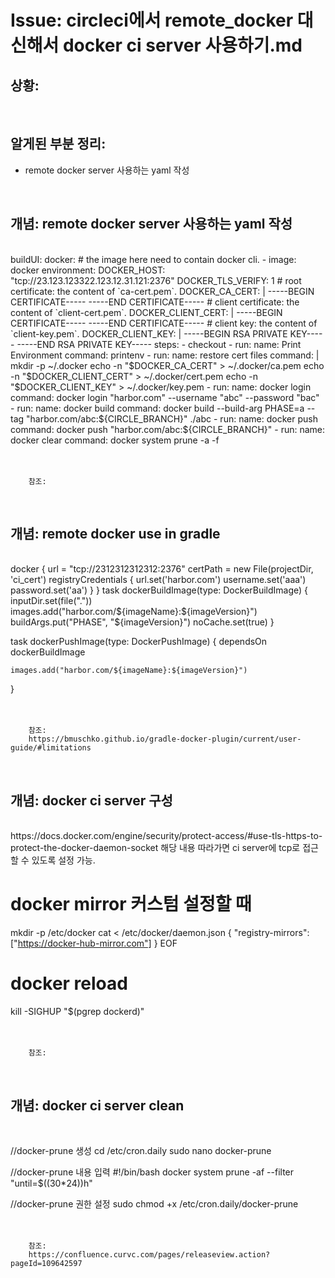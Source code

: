 <!--
author: Dailyscat
purpose: issue arrange
rules:
 (1) 헤더와 문단사이
    <br/>
    <br/>
 (2) 코드가 작성되는 부분은 >로 정리
 (3) 참조는 해당 내용 바로 아래
    <br/>
    <br/>
 (4) 명령어는 bold
 (5) 방안은 ## 안의 과정은 ###
-->

# Issue: circleci에서 remote_docker 대신해서 docker ci server 사용하기.md

## 상황:

<br/>

## 알게된 부분 정리:

- remote docker server 사용하는 yaml 작성

<br/>

## 개념: remote docker server 사용하는 yaml 작성

<br/>
  buildUI:
    docker:
      # the image here need to contain docker cli.
      - image: docker
    environment:
      DOCKER_HOST: "tcp://23.123.123322.123.12.31.121:2376"
      DOCKER_TLS_VERIFY: 1
      # root certificate: the content of `ca-cert.pem`.
      DOCKER_CA_CERT: |
        -----BEGIN CERTIFICATE-----
        -----END CERTIFICATE-----
      # client certificate: the content of `client-cert.pem`.
      DOCKER_CLIENT_CERT: |
        -----BEGIN CERTIFICATE-----
        -----END CERTIFICATE-----
      # client key: the content of `client-key.pem`.
      DOCKER_CLIENT_KEY: |
        -----BEGIN RSA PRIVATE KEY-----
        -----END RSA PRIVATE KEY-----
    steps:
      - checkout
      - run:
          name: Print Environment
          command: printenv
      - run:
          name: restore cert files
          command: |
            mkdir -p ~/.docker
            echo -n "$DOCKER_CA_CERT" > ~/.docker/ca.pem
            echo -n "$DOCKER_CLIENT_CERT" > ~/.docker/cert.pem
            echo -n "$DOCKER_CLIENT_KEY" > ~/.docker/key.pem
      - run:
          name: docker login
          command: docker login "harbor.com" --username "abc" --password "bac"
      - run:
          name: docker build
          command: docker build --build-arg PHASE=a --tag "harbor.com/abc:${CIRCLE_BRANCH}" ./abc
      - run:
          name: docker push
          command: docker push "harbor.com/abc:${CIRCLE_BRANCH}"
      - run:
          name: docker clear
          command: docker system prune -a -f
<br/>
<br/>
<br/>

        참조:

<br/>

## 개념: remote docker use in gradle

<br/>
docker {
    url = "tcp://2312312312312:2376"
    certPath = new File(projectDir, 'ci_cert')
    registryCredentials {
        url.set('harbor.com')
        username.set('aaa')
        password.set('aa')
    }
}
task dockerBuildImage(type: DockerBuildImage) {
    inputDir.set(file("."))
    images.add("harbor.com/${imageName}:${imageVersion}")
    buildArgs.put("PHASE", "${imageVersion}")
    noCache.set(true)
}

task dockerPushImage(type: DockerPushImage) {
    dependsOn dockerBuildImage

    images.add("harbor.com/${imageName}:${imageVersion}")
}
<br/>
<br/>
<br/>

        참조:
        https://bmuschko.github.io/gradle-docker-plugin/current/user-guide/#limitations

<br/>

## 개념: docker ci server 구성

<br/>
  https://docs.docker.com/engine/security/protect-access/#use-tls-https-to-protect-the-docker-daemon-socket
  해당 내용 따라가면 ci server에 tcp로 접근할 수 있도록 설정 가능.

  # docker mirror 커스텀 설정할 때

  mkdir -p /etc/docker
  cat <<EOF > /etc/docker/daemon.json
  {
    "registry-mirrors": ["https://docker-hub-mirror.com"]
  }
  EOF

  # docker reload
  kill -SIGHUP "$(pgrep dockerd)"
<br/>
<br/>
<br/>

        참조:

<br/>

## 개념: docker ci server clean

<br/>

//docker-prune 생성
cd /etc/cron.daily
sudo nano docker-prune
 
//docker-prune 내용 입력
#!/bin/bash
docker system prune -af  --filter "until=$((30*24))h"
 
//docker-prune 권한 설정
sudo chmod +x /etc/cron.daily/docker-prune
<br/>
<br/>
<br/>

        참조:
        https://confluence.curvc.com/pages/releaseview.action?pageId=109642597

<br/>